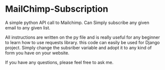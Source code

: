 # MailChimp-Subscription
A simple python API call to Mailchimp. Can Simply subscribe any given email to any given list.

All instructions are written on the py file and is really useful for any beginner to learn how to use requests library.
this code can easily be used for Django project. Simply change the subsriber variable and adopt it to any kind of form you have on your website.

If you have any questions, please feel free to ask me. 

